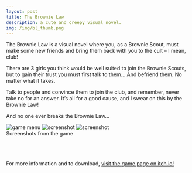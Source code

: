 ```yaml
---
layout: post
title: The Brownie Law
description: a cute and creepy visual novel. 
img: /img/bl_thumb.png
---
```


The Brownie Law is a visual novel where you, as a Brownie Scout, must make some new friends and bring them back with you to the cult – I mean, club! 

There are 3 girls you think would be well suited to join the Brownie Scouts, but to gain their trust you must first talk to them... And befriend them. No matter what it takes.

Talk to people and convince them to join the club, and remember, never take no for an answer. It’s all for a good cause, and I swear on this by the Brownie Law!

And no one ever breaks the Brownie Law…


<div class="img_row">
	<img class="col three" src="{{ site.baseurl }}/img/bl_menu.png" alt="game menu" title="game menu"/>
	<img class="col three" src="{{ site.baseurl }}/img/bl_ellie.png" alt="screenshot" title="interacting with a member"/>
	<img class="col three" src="{{ site.baseurl }}/img/bl_candi.jpg" alt="screenshot" title="waiting for the ceremony"/>
</div>
<div class="col three caption">
	Screenshots from the game
</div>
<br/><br/><br/>

For more information and to download, <a href="https://veronicameow.itch.io/brownie-law">visit the game page on itch.io!</a>

<br/><br/><br/>
